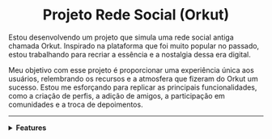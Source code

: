 <h1 align="center">
Projeto Rede Social (Orkut)
</h1>

<p>
Estou desenvolvendo um projeto que simula uma rede social antiga chamada Orkut. Inspirado na plataforma que foi muito popular no passado, estou trabalhando para recriar a essência e a nostalgia dessa era digital.

Meu objetivo com esse projeto é proporcionar uma experiência única aos usuários, relembrando os recursos e a atmosfera que fizeram do Orkut um sucesso. Estou me esforçando para replicar as principais funcionalidades, como a criação de perfis, a adição de amigos, a participação em comunidades e a troca de depoimentos.
</p>

-----

<details>
  <summary><strong>Features</strong></summary><br />
  
- [x] Login
- [x] Perfil
- [x] Comunidades
- [x] Pesquisas
- [x] Amizades
- [x] Publicações
- [x] Jogos
- [x] Possibilidade de remover Amigos
- [x] Possibilidade de sair de comunidades
- [x] Possibilidade de excluir comunidades
- [x] Possibilidade de alterar fotos de comunidades
- [ ] Mobile
- [ ] Comentario publicações
- [ ] Sistema de recados
- [ ] Sistema de depoimentos
- [ ] Adicionar fotos
- [ ] Adicionar Vídeos
- [ ] Sistema de opinar (confiável / legal / sexy)
- [ ] Chat
</details>

